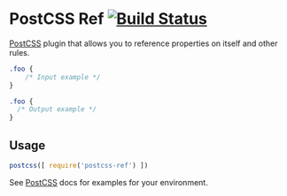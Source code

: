 # PostCSS Ref [![Build Status][ci-img]][ci]

[PostCSS] plugin that allows you to reference properties on itself and other rules.

[PostCSS]: https://github.com/postcss/postcss
[ci-img]:  https://travis-ci.org/dan-gamble/postcss-ref.svg
[ci]:      https://travis-ci.org/dan-gamble/postcss-ref

```css
.foo {
    /* Input example */
}
```

```css
.foo {
  /* Output example */
}
```

## Usage

```js
postcss([ require('postcss-ref') ])
```

See [PostCSS] docs for examples for your environment.
